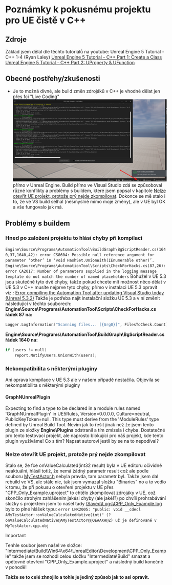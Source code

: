 # Poznámky k pokusnému projektu pro UE čistě v C++

## Zdroje
Základ jsem dělal dle těchto tutoriálů na youtube: Unreal Engine 5 Tutorial - C++ 1-4 (Ryan Laley)
[Unreal Engine 5 Tutorial - C++ Part 1: Create a Class](https://www.youtube.com/watch?v=FBpnOuCgHu4&list=PL6lJIEYmhD4_CeSnVzSdxOLVAuzTYf26Z)
[Unreal Engine 5 Tutorial - C++ Part 2: UProperty & UFunction](https://www.youtube.com/watch?v=B9czUTN23SQ&list=PL6lJIEYmhD4_CeSnVzSdxOLVAuzTYf26Z)

## Obecné postřehy/zkušenosti

- Je to možná divné, ale build změn zdrojáků v C++ je vhodné dělat jen přes fci "Live Coding"
  ![Live Coding](Doc/Live-coding.png)
  přímo v Unreal Engine. Build přímo ve Visual Studio zdá se způsoboval různé konflikty a problémy s buildem, 
  které jsem popsal v kapitole [Nelze otevřít UE projekt, protože prý nejde zkompilovat](#nelze-otevřít-ue-projekt-protože-prý-nejde-zkompilovat). Dokonce se mě stalo 
  i to, že ve VS build selhal (nesmyslně mimo moje změny), ale v UE byl OK a vše fungovalo jak má.

## Problémy s buildem

### Hned po založení projektu to hlásí chyby při kompilaci
``Engine\Source\Programs\AutomationTool\BuildGraph\BgScriptReader.cs(1640,37,1640,42): error CS8604: Possible null reference argument for parameter ‘other’ in ‘void HashSet.UnionWith(IEnumerable other)’.``
``Engine\Source\Programs\AutomationTool\Scripts\CheckForHacks.cs(87,26): error CA2017: Number of parameters supplied in the logging message template do not match the number of named placeholders``
Bohužel v UE 5.3 jsou skutečně tyto dvě chyby, takže pokud chcete mít možnost něco dělat v UE 5.3 v C++ musíte nejprve tyto chyby, přímo v instalaci UE 5.3 opravit viz.:
[Error compiling the Automation Tool after updating Visual Studio today (Unreal 5.3.2)](https://forums.unrealengine.com/t/error-compiling-the-automation-tool-after-updating-visual-studio-today-unreal-5-3-2/1393088)
Takže je potřeba najít instalační složku UE 5.3 a v ní změnit následující v těchto souborech:
**Engine\Source\Programs\AutomationTool\Scripts\CheckForHacks.cs řádek 87 na:**
```cpp 
Logger.LogInformation("Scanning files... [{Arg0}]", FilesToCheck.Count);
```
**Engine\Source\Programs\AutomationTool\BuildGraph\BgScriptReader.cs řádek 1640 na:**
```cpp 
if (users != null)
  	report.NotifyUsers.UnionWith(users);
```
### Nekompatibilita s některými pluginy
Ani oprava kompilace v UE 5.3 ale v našem případě nestačila. Objevila se nekompatibilita s některými pluginy
#### GraphNUnrealPlugin
Expecting to find a type to be declared in a module rules named 'GraphNUnrealPlugin' in UE5Rules, Version=0.0.0.0, Culture=neutral, PublicKeyToken=null.  This type must derive from the 'ModuleRules' type defined by Unreal Build Tool.
Nevím jak to řešit jinak než že jsem tento plugin ze složky **Engine\Plugins** odstranil a tím zmizela i chyba. Dostatečné pro tento testovací projekt, 
ale naprosto blokující pro náš projekt, kde tento plugin využíváme! Co s tím? Napsat autorovi jestli by se na to nepodíval?

### Nelze otevřít UE projekt, protože prý nejde zkompilovat

Stalo se, že fce onValueCalculated(int32 result) byla v UE editoru očividně neaktuální, hlásil totiž, že nemá žádný parametr result což ale 
podle souboru [MyTestActor.h](Source/CPP_Only_Example/MyTestActor.h) nebyla pravda, tam parametr byl. 
Takže jsem dal rebuild ve VS, ale stále nic, tak jsem vymazal složku "Binaries" no a to vedlo k tomu, že při pokusu o otevření projektu v UE 
přes "CPP_Only_Example.uproject" to chtělo zkompilovat zdrojáky v UE, což skončilo strohým zahlášením jakési chyby (ale jaké!?) po chvíli 
prohrabávání složky s projektem jsem to našel tady [\Saved\Logs\CPP_Only_Example.log](Saved/Logs/CPP_Only_Example.log) bylo to plné hlášek typu: 
``error LNK2005: "public: void __cdecl AMyTestActor::onValueCalculatedNative(int)" (?onValueCalculatedNative@AMyTestActor@@QEAAXH@Z) už je definované v MyTestActor.cpp.obj``

> [!IMPORTANT]
> Tenhle soubor jsem našel ve složce: "Intermediate\Build\Win64\x64\UnrealEditor\Development\CPP_Only_Example" takže jsem se rozhodl 
> celou složku "Intermediate\Build" smazat a opětovné otevření "CPP_Only_Example.uproject" a následný build konečně v pohodě!
> 
> **Takže se to celé zhnojilo a tohle je jediný způsob jak to asi opravit.**
